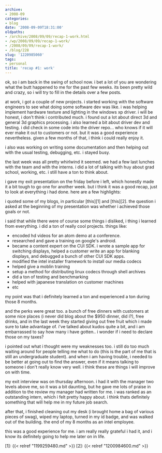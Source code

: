 ```yaml
---
archive:
- 2008-09
categories:
- blog
date: '2008-09-09T18:31:00'
oldpaths:
- /archive/2008/09/09/recap-1-work.html
- /wp/2008/09/09/recap-1-work/
- /2008/09/09/recap-1-work/
- /blog/228
slug: '1220985060'
tags:
- personal
title: 'recap #1: work'
---
```


ok, so i am back in the swing of school now. i bet a lot of you are
wondering what the butt happened to me for the past few weeks. its been
pretty wild and crazy, so i will try to fill in the details over a few
posts.

at work, i got a couple of new projects. i started working with the
software engineers to see what doing some software dev was like. i was
helping implement hardware texture and lighting in the windows xp driver.
i will be honest, i don't think i contributed much. i found out a lot
about direct 3d and general 3d graphics processing. i also learned a bit
about driver dev and testing. i did check in some code into the driver
repo... who knows if it will ever make it out to customers or not. but it
was a good experience nevertheless. given a few months of that, i think
i could really enjoy it.

i also was working on writing some documentation and then helping out with
the usual testing, debugging, etc. i stayed busy.

the last week was all pretty whirlwind it seemed. we had a few last
lunches with the team and with the interns. i did a lot of talking with
huy about grad school, working, etc. i still have a ton to think about.

i gave my exit presentation on the friday before i left, which honestly
made it a bit tough to go one for another week. but i think it was a good
recap, just to look at everything i had done. here are a few highlights:

i quoted some of my blogs, in particular [this][1] and [this][2]. the
question i asked at the beginning of my presentation was whether
i achieved those goals or not.

i said that while there were of course some things i disliked, i thing
i learned from everything. i did a ton of really cool projects. things
like:

- encoded hd videos for an atom demo at a conference.
- researched and gave a training on google's android.
- became a content expert on the CUI SDK. i wrote a sample app for
  switching displays, helped a customer write an app for blanking
  displays, and debugged a bunch of other CUI SDK apps.
- modified the intel installer framework to install our media codecs
- helped give a moblin training
- setup a method for distributing linux codecs through shell archives
- did a ton of testing and benchmarking
- helped with japanese translation on customer machines
- etc

my point was that i definitely learned a ton and experienced a ton during
those 8 months.

and the perks were great too. a bunch of free dinners with customers at
some nice places (i never did blog about the $950 dinner, did i?), free
drinks, and in the last week they started giving out free fruit which
i made sure to take advantage of. i've talked about kudos quite a bit, and
i am embarrassed to say how many i have gotten.. i wonder if i need to
declare those on my taxes?

i pointed out what i thought were my weaknesses too. i still do too much
waiting around for people telling me what to do (this is the part of me
that is still an undergraduate student). and when i am having trouble,
i needed to be better at going out to find the answer, even if it means
talking to someone i don't really know very well. i think these are things
i will improve on with time.

my exit interview was on thursday afternoon. i had it with the manager two
levels above me, so it was a bit daunting, but he gave me lots of praise
in addition to the review my manager had written for me. i was ranked as
an outstanding intern, which i felt pretty happy about. i think thats
definitely something that will help me in my future job search.

after that, i finished cleaning out my desk (i brought home a bag of
various pieces of swag), wiped my laptop, turned in my id badge, and was
walked out of the building. the end of my 8 months as an intel employee.

this was a good experience for me. i am really really grateful i had it,
and i know its definitely going to help me later on in life.

[1]: {{< relref "1199259480.md" >}}
[2]: {{< relref "1200984600.md" >}}

